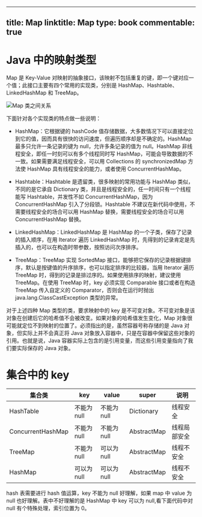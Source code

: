 
---
title: Map
linktitle: Map
type: book
commentable: true
---

# Java 中的映射类型

Map 是 Key-Value 对映射的抽象接口，该映射不包括重复的键，即一个键对应一个值；此接口主要有四个常用的实现类，分别是 HashMap、Hashtable、LinkedHashMap 和 TreeMap。

![Map 类之间关系](https://ngte-superbed.oss-cn-beijing.aliyuncs.com/superbed/2021/07/16/60f159c75132923bf8140ec5.jpg)

下面针对各个实现类的特点做一些说明：

- HashMap：它根据键的 hashCode 值存储数据，大多数情况下可以直接定位到它的值，因而具有很快的访问速度，但遍历顺序却是不确定的。HashMap 最多只允许一条记录的键为 null，允许多条记录的值为 null。HashMap 非线程安全，即任一时刻可以有多个线程同时写 HashMap，可能会导致数据的不一致。如果需要满足线程安全，可以用 Collections 的 synchronizedMap 方法使 HashMap 具有线程安全的能力，或者使用 ConcurrentHashMap。

- Hashtable：Hashtable 是遗留类，很多映射的常用功能与 HashMap 类似，不同的是它承自 Dictionary 类，并且是线程安全的，任一时间只有一个线程能写 Hashtable，并发性不如 ConcurrentHashMap，因为 ConcurrentHashMap 引入了分段锁。Hashtable 不建议在新代码中使用，不需要线程安全的场合可以用 HashMap 替换，需要线程安全的场合可以用 ConcurrentHashMap 替换。

- LinkedHashMap：LinkedHashMap 是 HashMap 的一个子类，保存了记录的插入顺序，在用 Iterator 遍历 LinkedHashMap 时，先得到的记录肯定是先插入的，也可以在构造时带参数，按照访问次序排序。

- TreeMap：TreeMap 实现 SortedMap 接口，能够把它保存的记录根据键排序，默认是按键值的升序排序，也可以指定排序的比较器，当用 Iterator 遍历 TreeMap 时，得到的记录是排过序的。如果使用排序的映射，建议使用 TreeMap。在使用 TreeMap 时，key 必须实现 Comparable 接口或者在构造 TreeMap 传入自定义的 Comparator，否则会在运行时抛出 java.lang.ClassCastException 类型的异常。

对于上述四种 Map 类型的类，要求映射中的 key 是不可变对象。不可变对象是该对象在创建后它的哈希值不会被改变。如果对象的哈希值发生变化，Map 对象很可能就定位不到映射的位置了。必须指出的是，虽然容器号称存储的是 Java 对象，但实际上并不会真正将 Java 对象放入容器中，只是在容器中保留这些对象的引用。也就是说，Java 容器实际上包含的是引用变量，而这些引用变量指向了我们要实际保存的 Java 对象。

# 集合中的 key

| 集合类            | key         | value       | super       | 说明         |
| ----------------- | ----------- | ----------- | ----------- | ------------ |
| HashTable         | 不能为 null | 不能为 null | Dictionary  | 线程安全     |
| ConcurrentHashMap | 不能为 null | 不能为 null | AbstractMap | 线程局部安全 |
| TreeMap           | 不能为 null | 可以为 null | AbstractMap | 线程不安全   |
| HashMap           | 可以为 null | 可以为 null | AbstractMap | 线程不安全   |

hash 表需要进行 hash 值运算，key 不能为 null 好理解，如果 map 中 value 为 null 也好理解。表中不好理解的是 HashMap 中 key 可以为 null,看下面代码中对 null 有个特殊处理，索引位置为 0。

    